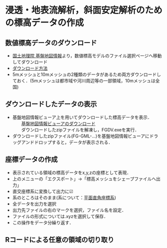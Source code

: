 
# 浸透・地表流解析，斜面安定解析のための標高データの作成

## 数値標高データのダウンロード

 - [国土地理院 基盤地図情報](https://fgd.gsi.go.jp/download/menu.php)より，数値標高モデルのファイル選択ページへ移動してダウンロード
 - [ダウンロード方法](https://fgd.gsi.go.jp/download/help/help_dem.pdf)
 - 5mメッシュと10mメッシュの2種類のデータがあるため両方ダウンロードしておく．(5mメッシュは都市域や河川周辺等の一部領域，10mメッシュは全国)

## ダウンロードしたデータの表示
 - 基盤地図情報ビューア上を用いてダウンロードした標高データを表示．   
　　[基盤地図情報ビューアのダウンロード](https://fgd.gsi.go.jp/download/documents.html)   
　　ダウンロードしたzipファイルを解凍し，FGDV.exeを実行．   
 - ダウンロードしたzipファイル(FG-GML-...)を基盤地図情報ビューアにドラッグアンドドロップすると，データが表示される．


## 座標データの作成
- 表示されている領域の標高データをx,y,zの座標として表現．
- 上のメニューの「エクスポート」→「標高メッシュをシェープファイルへ出力」
- 直交座標系に変換して出力に☑
- 系のところはそのまま(系について：[平面直角座標系](https://www.gsi.go.jp/sokuchikijun/jpc.html))
- 全データを出力を選択
- 出力先ファイルの右のマークを選択，ファイル名を設定．
- ファイルの形式については.xyzを選択して保存．
- この操作をデータ分繰り返す．

## Rコードによる任意の領域の切り取り



## 
